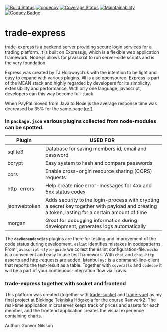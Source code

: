 [![Build Status](https://travis-ci.org/guni12/trade-express.svg?branch=master)](https://travis-ci.org/guni12/trade-express)
 [![codecov](https://codecov.io/gh/guni12/trade-express/branch/master/graph/badge.svg)](https://codecov.io/gh/guni12/trade-express)
 [![Coverage Status](https://coveralls.io/repos/github/guni12/trade-express/badge.svg?branch=master)](https://coveralls.io/github/guni12/trade-express?branch=master)
 [![Maintainability](https://api.codeclimate.com/v1/badges/488b5bc4d2b1960c8dac/maintainability)](https://codeclimate.com/github/guni12/trade-express/maintainability)
 [![Codacy Badge](https://api.codacy.com/project/badge/Grade/9411c018551d4c458af2e4d88b401f55)](https://www.codacy.com/app/guni12/trade-express?utm_source=github.com&amp;utm_medium=referral&amp;utm_content=guni12/trade-express&amp;utm_campaign=Badge_Grade)

# trade-express

trade-express is a backend server providing secure login services for a trading platform. It is built on Express.js, which is a flexible web application framework. Node.js allows for javascript to run server-side scripts and is the very foundation.

Express was created by TJ Holowaychuk with the intention to be light and easy to expand with various plugins. All is also opensource. Express is part of the MEAN stack and highly regarded by developers for its simplicity, extensibility and performance. With only one language, javascript, developers can this way become full-stack.

When PayPal moved from Java to Node.js the average response time was decreased by 35% for the same page [(ref)](https://apiko.com/blog/express-mobile-app-development/).

### In `package.json` various plugins collected from node-modules can be spotted.

| Plugin       | USED FOR                                                     |
| ------------ | ------------------------------------------------------------ |
| sqlite3      | Database for saving members id, email and password           |
| bcrypt       | Easy system to hash and compare passwords                    |
| cors         | Enable cross-origin resource sharing (CORS) requests         |
| http-errors  | Help create nice error-messages for 4xx and 5xx status codes |
| jsonwebtoken | Adds security to the login-process with crypting a secret key together with payload and creating a token, lasting for a certain amount of time                                                                          |
| morgan       | Great for debugging information during development, generates logs automatically |

The **`devDependencies`** plugins are there for testing and improvement of the code status during development. `eslint` identifies mistakes in codepatterns. From `javascript-style-guide` we collect the eslint configuration-file. `mocha` is a convenient and easy to use test framework. With `chai` and `chai-http` asserts and http-requests are added. Istanbul `nyc` is a command-line-client that reports the test-result as a table. Together with `coveralls` and `codecov` it will be a part of your continuous-integration flow via Travis.

### trade-express together with socket and frontend

This platform was created (together with [trade-socket](https://github.com/guni12/trade-socket) and [trade-vue](https://github.com/guni12/trade-vue)) as my final project at [Blekinge Tekniska Högskola](https://www.bth.se/eng/) for the course Ramverk2. The real-time application microserver keeps track of prices and assets for each member, and the frontend application creates the visual experience containing charts.

Author: Gunvor Nilsson
